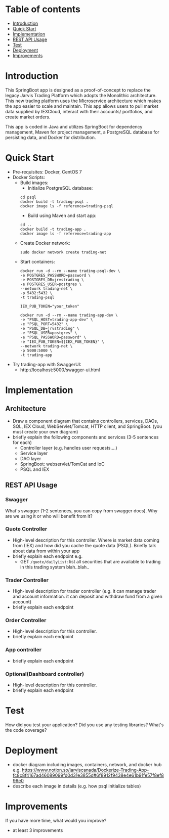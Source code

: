 # Table of contents
* [Introduction](#Introduction)
* [Quick Start](#Quick-Start)
* [Implementation](#Implementation)
* [REST API Usage](#REST-API-Usage)
* [Test](#Test)
* [Deployment](#Deployment)
* [Improvements](#Improvements)

# Introduction
This SpringBoot app is designed as a proof-of-concept to replace the legacy Jarvis Trading Platform 
which adopts the Monolithic architecture. This new trading platform uses the Microservice 
architecture which makes the app easier to scale and maintain. This app allows users to pull market
data supplied by IEXCloud, interact with their accounts/ portfolios, and create market orders.
  
This app is coded in Java and utilizes SpringBoot for dependency management, Maven for project 
management, a PostgreSQL database for persisting data, and Docker for distribution.

# Quick Start
- Pre-requisites: Docker, CentOS 7
- Docker Scripts:
  - Build images:
    - Initialize PostgreSQL database:
    ```shell 
    cd psql
    docker build -t trading-psql .
    docker image ls -f reference=trading-psql
    ```
    - Build using Maven and start app:
    ```shell
    cd ..
    docker build -t trading-app .
    docker image ls -f reference=trading-app
    ```
  - Create Docker network:
    ```shell
    sudo docker network create trading-net
    ```
  - Start containers:
    ```shell
    docker run -d --rm --name trading-psql-dev \
    -e POSTGRES_PASSWORD=password \
    -e POSTGRES_DB=jrvstrading \
    -e POSTGRES_USER=postgres \
    --network trading-net \
    -p 5432:5432 \
    -t trading-psql
    
    IEX_PUB_TOKEN="your_token"
    
    docker run -d --rm --name trading-app-dev \
    -e "PSQL_HOST=trading-app-dev" \
    -e "PSQL_PORT=5432" \
    -e "PSQL_DB=jrvstrading" \
    -e "PSQL_USER=postgres" \
    -e "PSQL_PASSWORD=password" \
    -e "IEX_PUB_TOKEN=${IEX_PUB_TOKEN}" \
    --network trading-net \
    -p 5000:5000 \
    -t trading-app
    ```
- Try trading-app with SwaggerUI:
  - http://localhost:5000/swagger-ui.html

# Implementation
## Architecture
- Draw a component diagram that contains controllers, services, DAOs, SQL, IEX Cloud, WebServlet/Tomcat, HTTP client, and SpringBoot. (you must create your own diagram)
- briefly explain the following components and services (3-5 sentences for each)
    - Controller layer (e.g. handles user requests....)
    - Service layer
    - DAO layer
    - SpringBoot: webservlet/TomCat and IoC
    - PSQL and IEX

## REST API Usage
### Swagger
What's swagger (1-2 sentences, you can copy from swagger docs). Why are we using it or who will benefit from it?
### Quote Controller
- High-level description for this controller. Where is market data coming from (IEX) and how did you cache the quote data (PSQL). Briefly talk about data from within your app
- briefly explain each endpoint
  e.g.
    - GET `/quote/dailyList`: list all securities that are available to trading in this trading system blah..blah..
### Trader Controller
- High-level description for trader controller (e.g. it can manage trader and account information. it can deposit and withdraw fund from a given account)
- briefly explain each endpoint
### Order Controller
- High-level description for this controller.
- briefly explain each endpoint
### App controller
- briefly explain each endpoint
### Optional(Dashboard controller)
- High-level description for this controller.
- briefly explain each endpoint

# Test
How did you test your application? Did you use any testing libraries? What's the code coverage?

# Deployment
- docker diagram including images, containers, network, and docker hub
  e.g. https://www.notion.so/jarviscanada/Dockerize-Trading-App-fc8c8f4167ad46089099fd0d31e3855d#6f8912f9438e4e61b91fe57f8ef896e0
- describe each image in details (e.g. how psql initialize tables)

# Improvements
If you have more time, what would you improve?
- at least 3 improvements